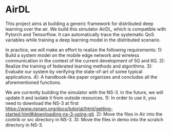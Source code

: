 # AirDL
This project aims at building a generic framework for distributed deep learning over the air. 
We build this simulator AirDL, which is compatible with Pytorch and Tensorflow. It can automatically trace the systematic QoS variables while training a deep learning model in the distributed scenario.


In practice, we will make an effort to realize the following requirements:
  1): Build a system model on the mobile edge network and wireless communication in the context of the current development of 5G and 6G.
  2): Realize the training of federated learning methods and algorithms.
  3): Evaluate our system by verifying the state-of-art of some typical applications.
  4): A handbook-like paper organizes and concludes all the aforementioned functions.


We are currently building the simulator with the NS-3. In the future, we will update it and isolate it from outside resources. 
1): In order to use it, you need to download the NS-3 at first https://www.nsnam.org/docs/tutorial/html/getting-started.html#downloading-ns-3-using-git. 
2): Move the files in Air into the contrib or src directory in NS-3. 
3): Move the files in demo into the scratch directory in NS-3.

